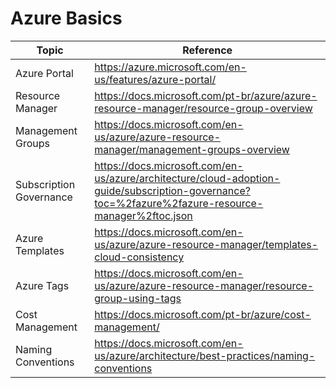# Azure Basics

| Topic | Reference |
| --- | --- |
|Azure Portal| https://azure.microsoft.com/en-us/features/azure-portal/|
|Resource Manager| https://docs.microsoft.com/pt-br/azure/azure-resource-manager/resource-group-overview|
|Management Groups| https://docs.microsoft.com/en-us/azure/azure-resource-manager/management-groups-overview|
|Subscription Governance| https://docs.microsoft.com/en-us/azure/architecture/cloud-adoption-guide/subscription-governance?toc=%2fazure%2fazure-resource-manager%2ftoc.json|
|Azure Templates| https://docs.microsoft.com/en-us/azure/azure-resource-manager/templates-cloud-consistency|
|Azure Tags| https://docs.microsoft.com/en-us/azure/azure-resource-manager/resource-group-using-tags|
|Cost Management| https://docs.microsoft.com/pt-br/azure/cost-management/|
|Naming Conventions| https://docs.microsoft.com/en-us/azure/architecture/best-practices/naming-conventions|
